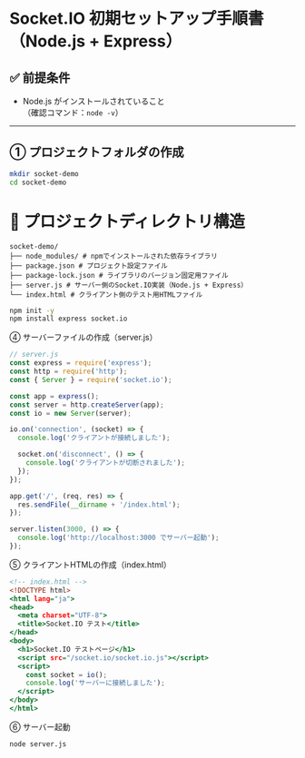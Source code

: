 # Socket.IO 初期セットアップ手順書（Node.js + Express）

## ✅ 前提条件

- Node.js がインストールされていること  
  （確認コマンド：`node -v`）

---

## ① プロジェクトフォルダの作成

```bash
mkdir socket-demo
cd socket-demo
```

# 📁 プロジェクトディレクトリ構造
```
socket-demo/
├── node_modules/ # npmでインストールされた依存ライブラリ
├── package.json # プロジェクト設定ファイル
├── package-lock.json # ライブラリのバージョン固定用ファイル
├── server.js # サーバー側のSocket.IO実装（Node.js + Express）
└── index.html # クライアント側のテスト用HTMLファイル
```

```bash
npm init -y
npm install express socket.io
```

④ サーバーファイルの作成（server.js）
```server.js
// server.js
const express = require('express');
const http = require('http');
const { Server } = require('socket.io');

const app = express();
const server = http.createServer(app);
const io = new Server(server);

io.on('connection', (socket) => {
  console.log('クライアントが接続しました');

  socket.on('disconnect', () => {
    console.log('クライアントが切断されました');
  });
});

app.get('/', (req, res) => {
  res.sendFile(__dirname + '/index.html');
});

server.listen(3000, () => {
  console.log('http://localhost:3000 でサーバー起動');
});
```

⑤ クライアントHTMLの作成（index.html）
```index.html
<!-- index.html -->
<!DOCTYPE html>
<html lang="ja">
<head>
  <meta charset="UTF-8">
  <title>Socket.IO テスト</title>
</head>
<body>
  <h1>Socket.IO テストページ</h1>
  <script src="/socket.io/socket.io.js"></script>
  <script>
    const socket = io();
    console.log('サーバーに接続しました');
  </script>
</body>
</html>
```
⑥ サーバー起動
```bash
node server.js
```

